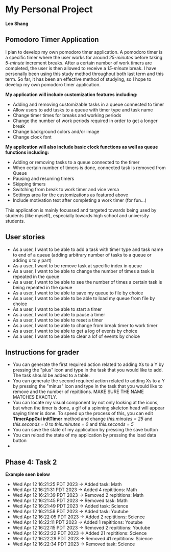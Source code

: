 # My Personal Project
**Leo Shang**
## Pomodoro Timer Application

I plan to develop my own pomodoro timer application. A pomodoro
timer is a specific timer where the user works for around *25-minutes* 
before taking *5-minute* increment breaks. After a certain number
of work timers are completed, the user is then allowed to receive a 
*15-minute* break. I have personally been using this study method throughout
both last term and this term. So far, it has been an effective method of studying,
so I hope to develop my own pomodoro timer application. 

**My application will include customization features including:**

- Adding and removing customizable tasks in a queue connected to timer
- Allow users to add tasks to a queue with timer type and task name
- Change timer times for breaks and working periods
- Change the number of work periods required in order to get a longer break
- Change background colors and/or image
- Change clock font

**My application will also include basic clock functions as well as queue functions including:**

- Adding or removing tasks to a queue connected to the timer
- When certain number of timers is done, connected task is removed from Queue
- Pausing and resuming timers
- Skipping timers
- Switching from break to work timer and vice versa
- Settings area for the customizations as featured above
- Include motivation text after completing a work timer (for fun...)

This application is mainly focussed and targeted towards being used by
students (like myself), especially towards high school and
university students.

## User stories

- As a user, I want to be able to add a task with timer type and task name to end of a queue 
(adding arbitrary number of tasks to a queue or adding x to y part)
- As a user, I want to be remove task at specific index in queue
- As a user, I want to be able to change the number of times a task is repeated in the queue
- As a user, I want to be able to see the number of times a certain task is being repeated in the queue
- As a user, I want to be able to save my queue to file by choice
- As a user, I want to be able to be able to load my queue from file by choice
- As a user, I want to be able to start a timer
- As a user, I want to be able to pause a timer 
- As a user, I want to be able to reset a timer
- As a user, I want to be able to change from break timer to work timer
- As a user, I want to be able to get a log of events by choice
- As a user, I want to be able to clear a lof of events by choice


## Instructions for grader

- You can generate the first required action related to adding Xs to a Y by pressing the "plus" icon and type in the 
task that you would like to add. The task should be added to a table.
- You can generate the second required action related to adding Xs to a Y by pressing the "minus" icon and type in the 
task that you would like to remove and the number of repititions. MAKE SURE THE NAME MATCHES EXACTLY.
- You can locate my visual component by not only looking at the icons, but when the timer is done, a gif of a spinning
skeleton head will appear saying timer is done. To speed up the process of this, you can edit **TimerAppGui initTimer**
method and change _this.minutes = 25_ and _this.seconds = 0_ to _this.minutes = 0_ and _this.seconds = 5_
- You can save the state of my application by pressing the save button
- You can reload the state of my application by pressing the load data button
- 
## Phase 4: Task 2

**Example seen below**

- Wed Apr 12 16:21:25 PDT 2023  ->  Added task: Math
- Wed Apr 12 16:21:31 PDT 2023  ->  Added 4 repititions: Math
- Wed Apr 12 16:21:39 PDT 2023  ->  Removed 2 repititions: Math
- Wed Apr 12 16:21:45 PDT 2023  ->  Removed task: Math
- Wed Apr 12 16:21:49 PDT 2023  ->  Added task: Science
- Wed Apr 12 16:21:58 PDT 2023  ->  Added task: Youtube
- Wed Apr 12 16:22:05 PDT 2023  ->  Added 2 repititions: Science
- Wed Apr 12 16:22:11 PDT 2023  ->  Added 1 repititions: Youtube
- Wed Apr 12 16:22:15 PDT 2023  ->  Removed 2 repititions: Youtube
- Wed Apr 12 16:22:22 PDT 2023  ->  Added 21 repititions: Science
- Wed Apr 12 16:22:29 PDT 2023  ->  Removed 41 repititions: Science
- Wed Apr 12 16:22:34 PDT 2023  ->  Removed task: Science


